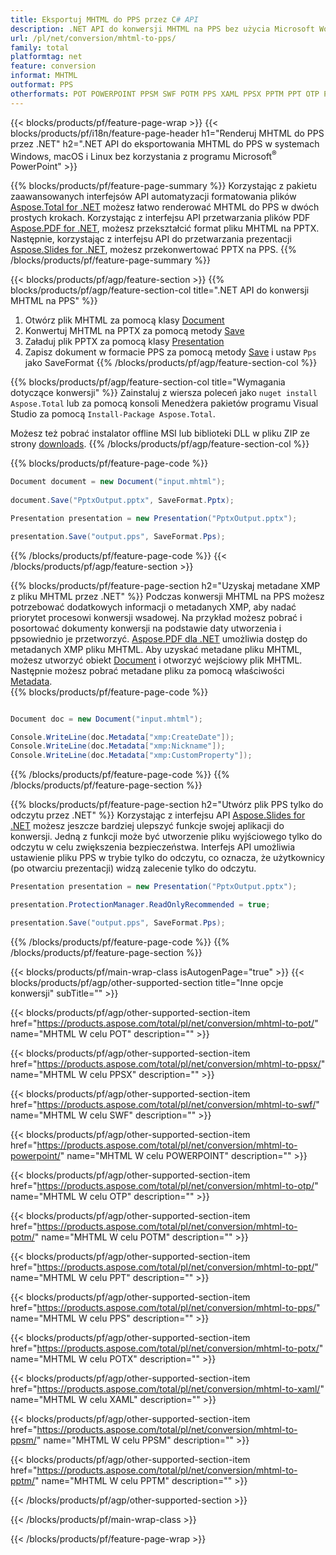 ```yaml
---
title: Eksportuj MHTML do PPS przez C# API
description: .NET API do konwersji MHTML na PPS bez użycia Microsoft Word
url: /pl/net/conversion/mhtml-to-pps/
family: total
platformtag: net
feature: conversion
informat: MHTML
outformat: PPS
otherformats: POT POWERPOINT PPSM SWF POTM PPS XAML PPSX PPTM PPT OTP POTX
---
```

{{< blocks/products/pf/feature-page-wrap >}}
{{< blocks/products/pf/i18n/feature-page-header h1="Renderuj MHTML do PPS przez .NET" h2=".NET API do eksportowania MHTML do PPS w systemach Windows, macOS i Linux bez korzystania z programu Microsoft<sup>&reg;</sup> PowerPoint" >}}

{{% blocks/products/pf/feature-page-summary %}}
Korzystając z pakietu zaawansowanych interfejsów API automatyzacji formatowania plików [Aspose.Total for .NET](https://products.aspose.com/total/net/) możesz łatwo renderować MHTML do PPS w dwóch prostych krokach. Korzystając z interfejsu API przetwarzania plików PDF [Aspose.PDF for .NET](https://products.aspose.com/pdf/net/), możesz przekształcić format pliku MHTML na PPTX. Następnie, korzystając z interfejsu API do przetwarzania prezentacji [Aspose.Slides for .NET](https://products.aspose.com/slides/net/), możesz przekonwertować PPTX na PPS.
{{% /blocks/products/pf/feature-page-summary  %}}

{{< blocks/products/pf/agp/feature-section >}}
{{% blocks/products/pf/agp/feature-section-col title=".NET API do konwersji MHTML na PPS" %}}
1. Otwórz plik MHTML za pomocą klasy [Document](https://apireference.aspose.com/pdf/net/aspose.pdf/document)
2. Konwertuj MHTML na PPTX za pomocą metody [Save](https://apireference.aspose.com/pdf/net/aspose.pdf.document/save/methods/5)
3. Załaduj plik PPTX za pomocą klasy [Presentation](https://apireference.aspose.com/slides/net/aspose.slides/presentation)
4. Zapisz dokument w formacie PPS za pomocą metody [Save](https://apireference.aspose.com/slides/net/aspose.slides.presentation/save/methods/5) i ustaw `Pps` jako SaveFormat
{{% /blocks/products/pf/agp/feature-section-col %}}

{{% blocks/products/pf/agp/feature-section-col title="Wymagania dotyczące konwersji" %}}
Zainstaluj z wiersza poleceń jako ```nuget install Aspose.Total``` lub za pomocą konsoli Menedżera pakietów programu Visual Studio za pomocą ```Install-Package Aspose.Total```.

Możesz też pobrać instalator offline MSI lub biblioteki DLL w pliku ZIP ze strony [downloads](https://downloads.aspose.com/total/net).
{{% /blocks/products/pf/agp/feature-section-col %}}

{{% blocks/products/pf/feature-page-code %}}

```cs
Document document = new Document("input.mhtml");
 
document.Save("PptxOutput.pptx", SaveFormat.Pptx); 

Presentation presentation = new Presentation("PptxOutput.pptx");

presentation.Save("output.pps", SaveFormat.Pps);   
```

{{% /blocks/products/pf/feature-page-code %}}
{{< /blocks/products/pf/agp/feature-section >}}

{{% blocks/products/pf/feature-page-section  h2="Uzyskaj metadane XMP z pliku MHTML przez .NET" %}}
Podczas konwersji MHTML na PPS możesz potrzebować dodatkowych informacji o metadanych XMP, aby nadać priorytet procesowi konwersji wsadowej. Na przykład możesz pobrać i posortować dokumenty konwersji na podstawie daty utworzenia i ppsowiednio je przetworzyć. [Aspose.PDF dla .NET](https://products.aspose.com/pdf/net/) umożliwia dostęp do metadanych XMP pliku MHTML. Aby uzyskać metadane pliku MHTML, możesz utworzyć obiekt [Document](https://apireference.aspose.com/pdf/net/aspose.pdf/document) i otworzyć wejściowy plik MHTML. Następnie możesz pobrać metadane pliku za pomocą właściwości [Metadata](https://apireference.aspose.com/pdf/net/aspose.pdf/document/properties/metadata).  
{{% blocks/products/pf/feature-page-code %}}
```cs

Document doc = new Document("input.mhtml");

Console.WriteLine(doc.Metadata["xmp:CreateDate"]);
Console.WriteLine(doc.Metadata["xmp:Nickname"]);
Console.WriteLine(doc.Metadata["xmp:CustomProperty"]);
```

{{% /blocks/products/pf/feature-page-code  %}}
{{% /blocks/products/pf/feature-page-section %}}

{{% blocks/products/pf/feature-page-section  h2="Utwórz plik PPS tylko do odczytu przez .NET" %}}
Korzystając z interfejsu API [Aspose.Slides for .NET](https://products.aspose.com/slides/net/) możesz jeszcze bardziej ulepszyć funkcje swojej aplikacji do konwersji. Jedną z funkcji może być utworzenie pliku wyjściowego tylko do odczytu w celu zwiększenia bezpieczeństwa. Interfejs API umożliwia ustawienie pliku PPS w trybie tylko do odczytu, co oznacza, że użytkownicy (po otwarciu prezentacji) widzą zalecenie tylko do odczytu. 
```cs
Presentation presentation = new Presentation("PptxOutput.pptx");

presentation.ProtectionManager.ReadOnlyRecommended = true;

presentation.Save("output.pps", SaveFormat.Pps);     
```

{{% /blocks/products/pf/feature-page-code  %}}
{{% /blocks/products/pf/feature-page-section %}}

{{< blocks/products/pf/main-wrap-class isAutogenPage="true" >}}
{{< blocks/products/pf/agp/other-supported-section title="Inne opcje konwersji" subTitle="" >}}

{{< blocks/products/pf/agp/other-supported-section-item href="https://products.aspose.com/total/pl/net/conversion/mhtml-to-pot/" name="MHTML W celu POT" description="" >}}

{{< blocks/products/pf/agp/other-supported-section-item href="https://products.aspose.com/total/pl/net/conversion/mhtml-to-ppsx/" name="MHTML W celu PPSX" description="" >}}

{{< blocks/products/pf/agp/other-supported-section-item href="https://products.aspose.com/total/pl/net/conversion/mhtml-to-swf/" name="MHTML W celu SWF" description="" >}}

{{< blocks/products/pf/agp/other-supported-section-item href="https://products.aspose.com/total/pl/net/conversion/mhtml-to-powerpoint/" name="MHTML W celu POWERPOINT" description="" >}}

{{< blocks/products/pf/agp/other-supported-section-item href="https://products.aspose.com/total/pl/net/conversion/mhtml-to-otp/" name="MHTML W celu OTP" description="" >}}

{{< blocks/products/pf/agp/other-supported-section-item href="https://products.aspose.com/total/pl/net/conversion/mhtml-to-potm/" name="MHTML W celu POTM" description="" >}}

{{< blocks/products/pf/agp/other-supported-section-item href="https://products.aspose.com/total/pl/net/conversion/mhtml-to-ppt/" name="MHTML W celu PPT" description="" >}}

{{< blocks/products/pf/agp/other-supported-section-item href="https://products.aspose.com/total/pl/net/conversion/mhtml-to-pps/" name="MHTML W celu PPS" description="" >}}

{{< blocks/products/pf/agp/other-supported-section-item href="https://products.aspose.com/total/pl/net/conversion/mhtml-to-potx/" name="MHTML W celu POTX" description="" >}}

{{< blocks/products/pf/agp/other-supported-section-item href="https://products.aspose.com/total/pl/net/conversion/mhtml-to-xaml/" name="MHTML W celu XAML" description="" >}}

{{< blocks/products/pf/agp/other-supported-section-item href="https://products.aspose.com/total/pl/net/conversion/mhtml-to-ppsm/" name="MHTML W celu PPSM" description="" >}}

{{< blocks/products/pf/agp/other-supported-section-item href="https://products.aspose.com/total/pl/net/conversion/mhtml-to-pptm/" name="MHTML W celu PPTM" description="" >}}



{{< /blocks/products/pf/agp/other-supported-section >}}

{{< /blocks/products/pf/main-wrap-class >}}

{{< /blocks/products/pf/feature-page-wrap >}}